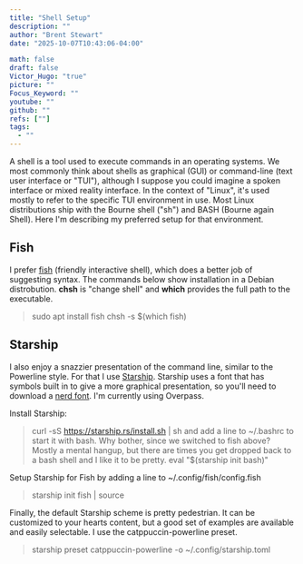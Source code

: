 ```yaml
---
title: "Shell Setup"
description: ""
author: "Brent Stewart"
date: "2025-10-07T10:43:06-04:00"

math: false
draft: false
Victor_Hugo: "true"
picture: ""
Focus_Keyword: ""
youtube: ""
github: ""
refs: [""]
tags:
  - ""
---
```

A shell is a tool used to execute commands in an operating systems.  We most commonly think about shells as graphical (GUI) or command-line (text user interface or "TUI"), although I suppose you could imagine a spoken interface or mixed reality interface.  In the context of "Linux", it's used mostly to refer to the specific TUI environment in use.  Most Linux distributions ship with the Bourne shell ("sh") and BASH (Bourne again Shell).  Here I'm describing my preferred setup for that environment.

## Fish
I prefer [fish](https://fishshell.com/) (friendly interactive shell), which does a better job of suggesting syntax.  The commands below show installation in a Debian distrobution.  __chsh__ is "change shell" and __which__ provides the full path to the executable.

> sudo apt install fish
> chsh -s $(which fish)

## Starship
I also enjoy a snazzier presentation of the command line, similar to the Powerline style.  For that I use [Starship](https://starship.rs/).  Starship uses a font that has symbols built in to give a more graphical presentation, so you'll need to download a [nerd font](https://www.nerdfonts.com/font-downloads).  I'm currently using Overpass.

Install Starship:
> curl -sS https://starship.rs/install.sh | sh
and add a line to ~/.bashrc to start it with bash.  Why bother, since we switched to fish above?  Mostly a mental hangup, but there are times you get dropped back to a bash shell and I like it to be pretty.
> eval "$(starship init bash)"

Setup Starship for Fish by adding a line to ~/.config/fish/config.fish
> starship init fish | source

Finally, the default Starship scheme is pretty pedestrian.  It can be customized to your hearts content, but a good set of examples are available and easily selectable.  I use the catppuccin-powerline preset.
> starship preset catppuccin-powerline -o ~/.config/starship.toml

